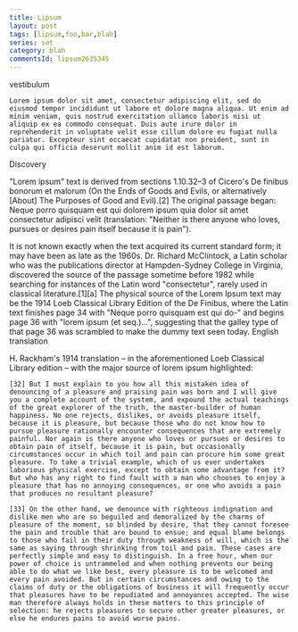 ```yaml
---
title: Lipsum
layout: post
tags: [lipsum,foo,bar,blah]
series: set
category: blah
commentsId: lipsum2635345
---
```

vestibulum 

    Lorem ipsum dolor sit amet, consectetur adipiscing elit, sed do eiusmod tempor incididunt ut labore et dolore magna aliqua. Ut enim ad minim veniam, quis nostrud exercitation ullamco laboris nisi ut aliquip ex ea commodo consequat. Duis aute irure dolor in reprehenderit in voluptate velit esse cillum dolore eu fugiat nulla pariatur. Excepteur sint occaecat cupidatat non proident, sunt in culpa qui officia deserunt mollit anim id est laborum.

<!-- cut -->
Discovery

"Lorem ipsum" text is derived from sections 1.10.32–3 of Cicero's De finibus bonorum et malorum (On the Ends of Goods and Evils, or alternatively [About] The Purposes of Good and Evil).[2] The original passage began: Neque porro quisquam est qui dolorem ipsum quia dolor sit amet consectetur adipisci velit (translation: "Neither is there anyone who loves, pursues or desires pain itself because it is pain").

It is not known exactly when the text acquired its current standard form; it may have been as late as the 1960s. Dr. Richard McClintock, a Latin scholar who was the publications director at Hampden-Sydney College in Virginia, discovered the source of the passage sometime before 1982 while searching for instances of the Latin word "consectetur", rarely used in classical literature.[1][a] The physical source of the Lorem Ipsum text may be the 1914 Loeb Classical Library Edition of the De Finibus, where the Latin text finishes page 34 with "Neque porro quisquam est qui do-" and begins page 36 with "lorem ipsum (et seq.)…", suggesting that the galley type of that page 36 was scrambled to make the dummy text seen today.
English translation

H. Rackham's 1914 translation – in the aforementioned Loeb Classical Library edition – with the major source of lorem ipsum highlighted:

    [32] But I must explain to you how all this mistaken idea of denouncing of a pleasure and praising pain was born and I will give you a complete account of the system, and expound the actual teachings of the great explorer of the truth, the master-builder of human happiness. No one rejects, dislikes, or avoids pleasure itself, because it is pleasure, but because those who do not know how to pursue pleasure rationally encounter consequences that are extremely painful. Nor again is there anyone who loves or pursues or desires to obtain pain of itself, because it is pain, but occasionally circumstances occur in which toil and pain can procure him some great pleasure. To take a trivial example, which of us ever undertakes laborious physical exercise, except to obtain some advantage from it? But who has any right to find fault with a man who chooses to enjoy a pleasure that has no annoying consequences, or one who avoids a pain that produces no resultant pleasure?

    [33] On the other hand, we denounce with righteous indignation and dislike men who are so beguiled and demoralized by the charms of pleasure of the moment, so blinded by desire, that they cannot foresee the pain and trouble that are bound to ensue; and equal blame belongs to those who fail in their duty through weakness of will, which is the same as saying through shrinking from toil and pain. These cases are perfectly simple and easy to distinguish. In a free hour, when our power of choice is untrammeled and when nothing prevents our being able to do what we like best, every pleasure is to be welcomed and every pain avoided. But in certain circumstances and owing to the claims of duty or the obligations of business it will frequently occur that pleasures have to be repudiated and annoyances accepted. The wise man therefore always holds in these matters to this principle of selection: he rejects pleasures to secure other greater pleasures, or else he endures pains to avoid worse pains.


